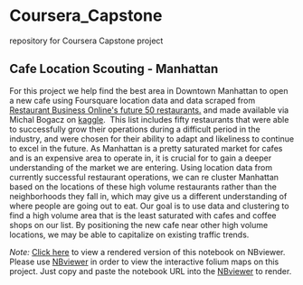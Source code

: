 # Coursera_Capstone
repository for Coursera Capstone project


## Cafe Location Scouting - Manhattan
For this project we help find the best area in Downtown Manhattan to open a new cafe using Foursquare location data and data scraped from [Restaurant Business Online's future 50 restaurants.](https://www.restaurantbusinessonline.com/future-50-2020) and made available via Michal Bogacz on [kaggle](https://www.kaggle.com/michau96/restaurant-business-rankings-2020).  This list includes fifty restaurants that were able to successfully grow their operations during a difficult period in the industry, and were chosen for their ability to adapt and likeliness to continue to excel in the future. 
As Manhattan is a pretty saturated market for cafes and is an expensive area to operate in, it is crucial for to gain a deeper understanding of the market we are entering. Using location data from currently successful restaurant operations, we can re cluster Manhattan based on the locations of these high volume restaurants rather than the neighborhoods they fall in, which may give us a different understanding of where people are going out to eat.
Our goal is to use data and clustering to find a high volume area that is the least saturated with cafes and coffee shops on our list. By positioning the new cafe near other high volume locations, we may be able to capitalize on existing traffic trends.  

*Note:* [Click here](https://nbviewer.jupyter.org/github/DuaneIndustries/Portfolio/blob/main/Cafe%20Location%20Scouting%20-%20Manhattan.ipynb) to view a rendered version of this notebook on NBviewer.  
Please use [NBviewer](https://nbviewer.jupyter.org/) in order to view the interactive folium maps on this project. Just copy and paste the notebook URL into the [NBviewer](https://nbviewer.jupyter.org/) to render.  
